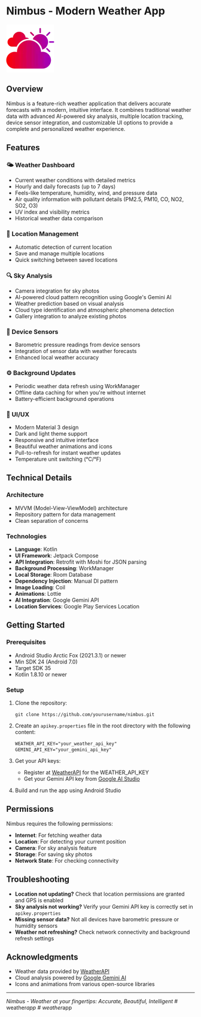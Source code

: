 # Nimbus - Modern Weather App

![Nimbus Logo](assets/cloud_15593838.webp)

## Overview

Nimbus is a feature-rich weather application that delivers accurate forecasts with a modern, intuitive interface. It combines traditional weather data with advanced AI-powered sky analysis, multiple location tracking, device sensor integration, and customizable UI options to provide a complete and personalized weather experience.

## Features

### 🌤️ Weather Dashboard
- Current weather conditions with detailed metrics
- Hourly and daily forecasts (up to 7 days)
- Feels-like temperature, humidity, wind, and pressure data
- Air quality information with pollutant details (PM2.5, PM10, CO, NO2, SO2, O3)
- UV index and visibility metrics
- Historical weather data comparison

### 📍 Location Management
- Automatic detection of current location
- Save and manage multiple locations
- Quick switching between saved locations

### 🔍 Sky Analysis
- Camera integration for sky photos
- AI-powered cloud pattern recognition using Google's Gemini AI
- Weather prediction based on visual analysis
- Cloud type identification and atmospheric phenomena detection
- Gallery integration to analyze existing photos

### 📱 Device Sensors
- Barometric pressure readings from device sensors
- Integration of sensor data with weather forecasts
- Enhanced local weather accuracy

### ⚙️ Background Updates
- Periodic weather data refresh using WorkManager
- Offline data caching for when you're without internet
- Battery-efficient background operations

### 🎨 UI/UX
- Modern Material 3 design
- Dark and light theme support
- Responsive and intuitive interface
- Beautiful weather animations and icons
- Pull-to-refresh for instant weather updates
- Temperature unit switching (°C/°F)

## Technical Details

### Architecture
- MVVM (Model-View-ViewModel) architecture
- Repository pattern for data management
- Clean separation of concerns

### Technologies
- **Language**: Kotlin
- **UI Framework**: Jetpack Compose
- **API Integration**: Retrofit with Moshi for JSON parsing
- **Background Processing**: WorkManager
- **Local Storage**: Room Database
- **Dependency Injection**: Manual DI pattern
- **Image Loading**: Coil
- **Animations**: Lottie
- **AI Integration**: Google Gemini API
- **Location Services**: Google Play Services Location

## Getting Started

### Prerequisites
- Android Studio Arctic Fox (2021.3.1) or newer
- Min SDK 24 (Android 7.0)
- Target SDK 35
- Kotlin 1.8.10 or newer

### Setup
1. Clone the repository:
   ```
   git clone https://github.com/yourusername/nimbus.git
   ```

2. Create an `apikey.properties` file in the root directory with the following content:
   ```
   WEATHER_API_KEY="your_weather_api_key"
   GEMINI_API_KEY="your_gemini_api_key"
   ```

3. Get your API keys:
   - Register at [WeatherAPI](https://www.weatherapi.com/) for the WEATHER_API_KEY
   - Get your Gemini API key from [Google AI Studio](https://ai.google.dev/)

4. Build and run the app using Android Studio

## Permissions

Nimbus requires the following permissions:
- **Internet**: For fetching weather data
- **Location**: For detecting your current position
- **Camera**: For sky analysis feature
- **Storage**: For saving sky photos
- **Network State**: For checking connectivity

## Troubleshooting

- **Location not updating?** Check that location permissions are granted and GPS is enabled
- **Sky analysis not working?** Verify your Gemini API key is correctly set in `apikey.properties`
- **Missing sensor data?** Not all devices have barometric pressure or humidity sensors
- **Weather not refreshing?** Check network connectivity and background refresh settings

## Acknowledgments

- Weather data provided by [WeatherAPI](https://www.weatherapi.com/)
- Cloud analysis powered by [Google Gemini AI](https://ai.google.dev/)
- Icons and animations from various open-source libraries

---

*Nimbus - Weather at your fingertips: Accurate, Beautiful, Intelligent*
#   w e a t h e r _ a p p 
 
 #   w e a t h e r _ a p p 
 
 